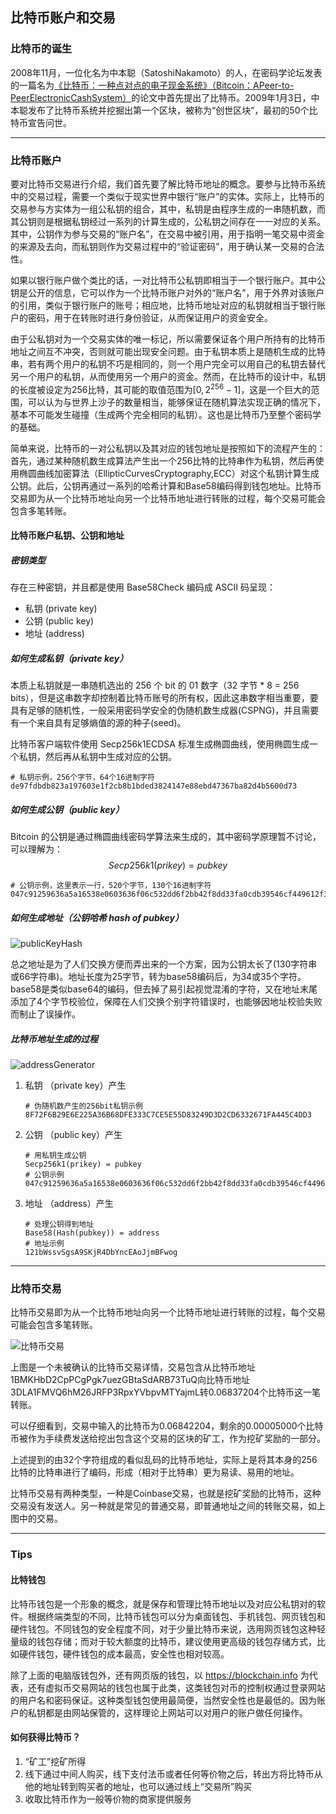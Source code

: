 <!-- 
It is written by liangrui_ibilling,
email:liangrui_ibilling@si-tech.com
-->

## 比特币账户和交易

### 比特币的诞生

2008年11月，一位化名为中本聪（SatoshiNakamoto）的人，在密码学论坛发表的一篇名为[《比特币：一种点对点的电子现金系统》（Bitcoin：APeer-to-PeerElectronicCashSystem）](https://wenku.baidu.com/view/f26c8d916bec0975f465e236.html)的论文中首先提出了比特币。2009年1月3日，中本聪发布了比特币系统并挖掘出第一个区块，被称为“创世区块”，最初的50个比特币宣告问世。

***

### 比特币账户

要对比特币交易进行介绍，我们首先要了解比特币地址的概念。要参与比特币系统中的交易过程，需要一个类似于现实世界中银行“账户”的实体。实际上，比特币的交易参与方实体为一组公私钥的组合，其中，私钥是由程序生成的一串随机数，而其公钥则是根据私钥经过一系列的计算生成的，公私钥之间存在一一对应的关系。其中，公钥作为参与交易的“账户名”，在交易中被引用，用于指明一笔交易中资金的来源及去向，而私钥则作为交易过程中的“验证密码”，用于确认某一交易的合法性。

如果以银行账户做个类比的话，一对比特币公私钥即相当于一个银行账户。其中公钥是公开的信息，它可以作为一个比特币账户对外的“账户名”，用于外界对该账户的引用，类似于银行账户的账号；相应地，比特币地址对应的私钥就相当于银行账户的密码，用于在转账时进行身份验证，从而保证用户的资金安全。

由于公私钥对为一个交易实体的唯一标记，所以需要保证各个用户所持有的比特币地址之间互不冲突，否则就可能出现安全问题。由于私钥本质上是随机生成的比特串，若有两个用户的私钥不巧是相同的，则一个用户完全可以用自己的私钥去替代另一个用户的私钥，从而使用另一个用户的资金。然而，在比特币的设计中，私钥的长度被设定为256比特，其可能的取值范围为$[0,2^{256}-1]$，这是一个巨大的范围，可以认为与世界上沙子的数量相当，能够保证在随机算法实现正确的情况下，基本不可能发生碰撞（生成两个完全相同的私钥）。这也是比特币乃至整个密码学的基础。

简单来说，比特币的一对公私钥以及其对应的钱包地址是按照如下的流程产生的：首先，通过某种随机数生成算法产生出一个256比特的比特串作为私钥，然后再使用椭圆曲线加密算法（EllipticCurvesCryptography,ECC）对这个私钥计算生成公钥。此后，公钥再通过一系列的哈希计算和Base58编码得到钱包地址。比特币交易即为从一个比特币地址向另一个比特币地址进行转账的过程，每个交易可能会包含多笔转账。

#### 比特币账户私钥、公钥和地址

##### 密钥类型

存在三种密钥，并且都是使用 Base58Check 编码成 ASCII 码呈现：

- 私钥 (private key)
- 公钥 (public key)
- 地址 (address)

##### 如何生成私钥（private key）

本质上私钥就是一串随机选出的 256 个 bit 的 01 数字（32 字节 * 8 = 256 bits），但是这串数字却控制着比特币账号的所有权，因此这串数字相当重要，要具有足够的随机性，一般采用密码学安全的伪随机数生成器(CSPNG)，并且需要有一个来自具有足够熵值的源的种子(seed)。

比特币客户端软件使用 Secp256k1ECDSA 标准生成椭圆曲线，使用椭圆生成一个私钥，然后再从私钥中生成对应的公钥。

```shell
# 私钥示例，256个字节，64个16进制字符
de97fdbdb823a197603e1f2cb8b1bded3824147e88ebd47367ba82d4b5600d73
```

##### 如何生成公钥（public key）

Bitcoin 的公钥是通过椭圆曲线密码学算法来生成的，其中密码学原理暂不讨论，可以理解为：
$$
Secp256k1(prikey) = pubkey
$$

```shell
# 公钥示例，这里表示一行，520个字节，130个16进制字符
047c91259636a5a16538e0603636f06c532dd6f2bb42f8dd33fa0cdb39546cf449612f3eaf15db9443b7e0668ef22187de9059633eb23112643a38771c630db911
```

##### 如何生成地址（公钥哈希 hash of pubkey）

![publicKeyHash](0640BE0320784F4E86035FA0B862536E)

总之地址是为了人们交换方便而弄出来的一个方案，因为公钥太长了(130字符串或66字符串)。地址长度为25字节，转为base58编码后，为34或35个字符。base58是类似base64的编码，但去掉了易引起视觉混淆的字符，又在地址末尾添加了4个字节校验位，保障在人们交换个别字符错误时，也能够因地址校验失败而制止了误操作。

##### 比特币地址生成的过程



![addressGenerator](3CB330ADEE0F429BB13EA32B0E144E1C)

1. 私钥 （private key）产生

   ```shell
   # 伪随机数产生的256bit私钥示例
   8F72F6B29E6E225A36B68DFE333C7CE5E55D83249D3D2CD6332671FA445C4DD3
   ```

2. 公钥 （public key）产生

   ```shell
   # 用私钥生成公钥
   Secp256k1(prikey) = pubkey
   # 公钥示例
   047c91259636a5a16538e0603636f06c532dd6f2bb42f8dd33fa0cdb39546cf449612f3eaf15db9443b7e0668ef22187de9059633eb23112643a38771c630db911
   ```

3. 地址 （address）产生

   ```shell
   # 处理公钥得到地址
   Base58(Hash(pubkey)) = address
   # 地址示例
   121bWssvSgsA9SKjR4DbYncEAoJjmBFwog
   ```

***

### 比特币交易

比特币交易即为从一个比特币地址向另一个比特币地址进行转账的过程，每个交易可能会包含多笔转账。

![比特币交易](C73CD0F0B5474959B920220FC114EF31)

上图是一个未被确认的比特币交易详情，交易包含从比特币地址1BMKHbD2CpPCgPgk7uezGBtaSdARB73TuQ向比特币地址3DLA1FMVQ6hM26JRFP3RpxYVbpvMTYajmL转0.06837204个比特币这一笔转账。

可以仔细看到，交易中输入的比特币为0.06842204，剩余的0.00005000个比特币被作为手续费发送给挖出包含这个交易的区块的矿工，作为挖矿奖励的一部分。

上述提到的由32个字符组成的看似乱码的比特币地址，实际上是将其本身的256比特的比特串进行了编码，形成（相对于比特串）更为易读、易用的地址。

比特币交易有两种类型，一种是Coinbase交易，也就是挖矿奖励的比特币，这种交易没有发送人。另一种就是常见的普通交易，即普通地址之间的转账交易，如上图中的交易。

***

### Tips

#### 比特钱包

比特币钱包是一个形象的概念，就是保存和管理比特币地址以及对应公私钥对的软件。根据终端类型的不同，比特币钱包可以分为桌面钱包、手机钱包、网页钱包和硬件钱包。不同钱包的安全程度不同，对于少量比特币来说，选用网页钱包这种轻量级的钱包存储；而对于较大额度的比特币，建议使用更高级的钱包存储方式，比如硬件钱包，硬件钱包的成本最高，安全性也相对较高。

除了上面的电脑版钱包外，还有网页版的钱包，以 https://blockchain.info 为代表，还有虚拟币交易网站的钱包也属于此类，这类钱包对币的控制权通过登录网站的用户名和密码保证。这种类型钱包使用最简便，当然安全性也是最低的。因为账户的私钥都是由网站保管的，这样理论上网站可以对用户的账户做任何操作。

#### 如何获得比特币？

1. “矿工”挖矿所得
2. 线下通过中间人购买，线下支付法币或者任何等价物之后，转出方将比特币从他的地址转到购买者的地址，也可以通过线上“交易所”购买
3. 收取比特币作为一般等价物的商家提供服务